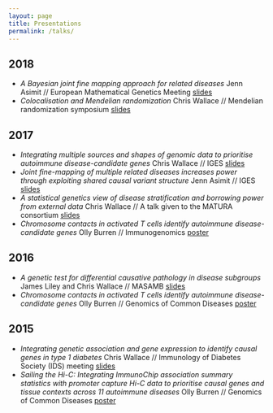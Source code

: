 ```yaml
---
layout: page
title: Presentations
permalink: /talks/
---
```


## 2018
- *A Bayesian joint fine mapping approach for related diseases* Jenn Asimit // European Mathematical Genetics Meeting <a href="https://figshare.com/articles/Asimit_Jenn-EMGM2018_pdf/6323228" class="pure-button">slides</a>
- *Colocalisation and Mendelian randomization* Chris Wallace // Mendelian randomization symposium <a href="https://doi.org/10.6084/m9.figshare.6047072" class="pure-button">slides</a>

## 2017

- *Integrating multiple sources and shapes of genomic data to prioritise autoimmune disease-candidate genes* Chris Wallace // IGES <a href="https://ndownloader.figshare.com/files/9289894" class="pure-button">slides</a>
- *Joint fine-mapping of multiple  related diseases increases  power through exploiting  shared causal variant structure*  Jenn Asimit // IGES <a href="https://doi.org/10.6084/m9.figshare.5396836" class="pure-button">slides</a>
- *A statistical genetics view of disease stratification and borrowing power from external data* Chris Wallace // A talk given to the MATURA consortium <a href="https://ndownloader.figshare.com/files/8297507" class="pure-button">slides</a>
- *Chromosome contacts in activated T cells identify autoimmune disease-candidate genes* Olly Burren // Immunogenomics <a href="https://github.com/ollyburren/ollyburren.github.io/raw/master/resources/burren_immunogenomics_2017.pdf" class="pure-button">poster</a>



## 2016

- *A genetic test for differential causative pathology in disease subgroups* James Liley and Chris Wallace // MASAMB <a href="https://ndownloader.figshare.com/files/6294804" class="pure-button">slides</a>
- *Chromosome contacts in activated T cells identify autoimmune disease-candidate genes* Olly Burren // Genomics of Common Diseases <a href="https://github.com/ollyburren/ollyburren.github.io/raw/master/resources/burren_gcd_2016.pdf" class="pure-button">poster</a>



## 2015

- *Integrating genetic association and gene expression to identify causal genes in type 1 diabetes* Chris Wallace // Immunology of Diabetes Society (IDS) meeting <a href="https://ndownloader.figshare.com/files/2038598" class="pure-button">slides</a>
- *Sailing the Hi-C: Integrating ImmunoChip association summary statistics with promoter capture Hi-C data to prioritise causal genes and tissue contexts across 11 autoimmune diseases* Olly Burren // Genomics of Common Diseases <a href="https://github.com/ollyburren/ollyburren.github.io/raw/master/resources/BURREN_GCD2015.pdf" class="pure-button">poster</a>


